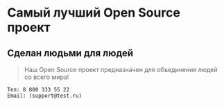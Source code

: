 # Самый лучший Open Source проект

## Сделан людьми для людей

> Наш Open Source проект предназначен для объединения людей со всего мира!

    Тел: 8 800 333 55 22
    Email: (support@test.ru)
